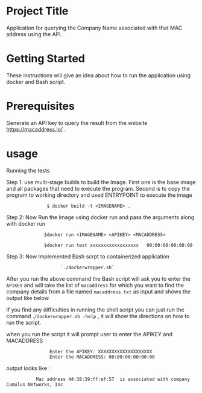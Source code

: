 Project Title
============================

   Application for querying  the Company Name associated with that MAC address using the API.
   
Getting Started
==============================
   
   These instructions will give an idea about how to run the application using docker and Bash script.
   
Prerequisites
==========================
  
   Generate an API key to query the result from the website https://macaddress.io/ .
   
usage
===============================
  
Running the tests
   
 Step 1: use multi-stage builds to build the Image.
       First one is the base image and all packages that need to execute the program.
       Second is to copy the program to working directory and used ENTRYPOINT to execute the image
    
                   $ docker build -t <IMAGENAME> .
          
 Step 2: Now Run the Image using docker run and pass the arguments along with docker run
    
                  $docker run <IMAGENAME> <APIKEY> <MACADDRESS>
                   
                  $docker run test xxxxxxxxxxxxxxxxxx   00:00:00:00:00:00
  
 Step 3: Now Implemented Bash scrpt to containerized application
   
                        `./dockerwrapper.sh`
   
   After you run the above command the Bash script will ask you to enter the `APIKEY` and will take the list of `macaddress` for which you want to find the company details from a file named `macaddress.txt` as input and shows the output like below.

If you find any difficulties in running the shell script you can just run the command .`/dockerwrapper.sh -help` , it will show the directions on how to run the script.
  
   when you run the script it will prompt user to enter the APIKEY and MACADDRESS
                    
                    Enter the APIKEY: XXXXXXXXXXXXXXXXXXXX
                    Enter the MACADDRESS: 00:00:00:00:00:00
 
 output looks like :
                                                                                           
               Mac address 44:38:39:ff:ef:57  is associated with company Cumulus Networks, Inc  

